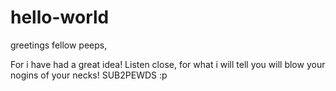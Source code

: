 # hello-world

greetings fellow peeps,

For i have had a great idea! Listen close, for what i will tell you will blow your nogins of your necks! SUB2PEWDS :p
